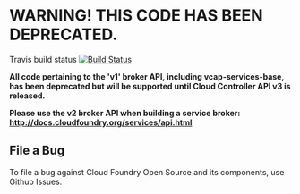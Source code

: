 # WARNING! THIS CODE HAS BEEN DEPRECATED.

Travis build status [![Build Status](https://travis-ci.org/cloudfoundry/vcap-services-base.svg?branch=master)](https://travis-ci.org/cloudfoundry/vcap-services-base#)

**All code pertaining to the 'v1' broker API, including vcap-services-base, has been deprecated but will be supported until Cloud Controller API v3 is released.**

**Please use the v2 broker API when building a service broker: http://docs.cloudfoundry.org/services/api.html**

## File a Bug

To file a bug against Cloud Foundry Open Source and its components, use Github Issues.

